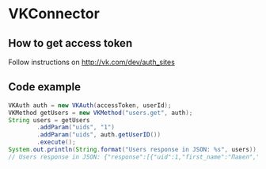 VKConnector
===========

## How to get access token ##
Follow instructions on http://vk.com/dev/auth_sites

## Code example ##
```java
VKAuth auth = new VKAuth(accessToken, userId);
VKMethod getUsers = new VKMethod("users.get", auth);
String users = getUsers
        .addParam("uids", "1")
        .addParam("uids", auth.getUserID())
        .execute();
System.out.println(String.format("Users response in JSON: %s", users));
// Users response in JSON: {"response":[{"uid":1,"first_name":"Павел","last_name":"Дуров"},{"uid":1935036,"first_name":"Максим","last_name":"Логунов"}]}
```